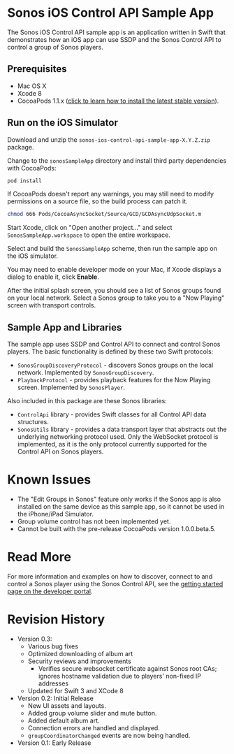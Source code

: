 Sonos iOS Control API Sample App
=======================================

The Sonos iOS Control API sample app is an application written in Swift that demonstrates how an iOS app can use SSDP and the Sonos Control API to control a group of Sonos players.

## Prerequisites

- Mac OS X
- Xcode 8
- CocoaPods 1.1.x ([click to learn how to install the latest stable version](https://guides.cocoapods.org/using/getting-started.html)).

## Run on the iOS Simulator

Download and unzip the `sonos-ios-control-api-sample-app-X.Y.Z.zip` package.

Change to the `sonosSampleApp` directory and install third party dependencies with CocoaPods:

```sh
pod install
```

If CocoaPods doesn't report any warnings, you may still need to modify permissions on a source file, so the build process can patch it.

```sh
chmod 666 Pods/CocoaAsyncSocket/Source/GCD/GCDAsyncUdpSocket.m
```

Start Xcode, click on "Open another project..." and select `SonosSampleApp.workspace` to open the entire workspace.

Select and build the `SonosSampleApp` scheme, then run the sample app on the iOS simulator.

You may need to enable developer mode on your Mac, if Xcode displays a dialog to enable it, click **Enable**.

After the initial splash screen, you should see a list of Sonos groups found on your local network. Select a Sonos group to take you to a "Now Playing" screen with transport controls.

## Sample App and Libraries

The sample app uses SSDP and Control API to connect and control Sonos players. The basic functionality is defined by these two Swift protocols:

- `SonosGroupDiscoveryProtocol` - discovers Sonos groups on the local network. Implemented by `SonosGroupDiscovery`.
- `PlaybackProtocol` - provides playback features for the Now Playing screen. Implemented by `SonosPlayer`.

Also included in this package are these Sonos libraries:

- `ControlApi` library - provides Swift classes for all Control API data structures.
- `SonosUtils` library - provides a data transport layer that abstracts out the underlying networking protocol used. Only the WebSocket protocol is implemented, as it is the only protocol currently supported for the Control API on Sonos players.

# Known Issues

* The "Edit Groups in Sonos" feature only works if the Sonos app is also installed on the same device as this sample app, so it cannot be used in the iPhone/iPad Simulator.
* Group volume control has not been implemented yet.
* Cannot be built with the pre-release CocoaPods version 1.0.0.beta.5.

# Read More

For more information and examples on how to discover, connect to and control a Sonos player using the Sonos Control API, see the [getting started page on the developer portal](https://developer.sonos.com/control-api/getting-started).

# Revision History

* Version 0.3:
  - Various bug fixes
  - Optimized downloading of album art
  - Security reviews and improvements
    - Verifies secure websocket certificate against Sonos root CAs; ignores hostname validation due to players' non-fixed IP addresses
  - Updated for Swift 3 and XCode 8
* Version 0.2: Initial Release
  - New UI assets and layouts.
  - Added group volume slider and mute button.
  - Added default album art.
  - Connection errors are handled and displayed.
  - `groupCoordinatorChanged` events are now being handled.
* Version 0.1: Early Release
